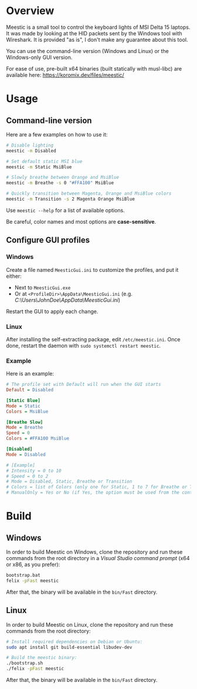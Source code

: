 # Overview

Meestic is a small tool to control the keyboard lights of MSI Delta 15 laptops. It was made by looking at the HID packets sent by the Windows tool with Wireshark. It is provided "as is", I don't make any guarantee about this tool.

You can use the command-line version (Windows and Linux) or the Windows-only GUI version.

For ease of use, pre-built x64 binaries (built statically with musl-libc) are available here: https://koromix.dev/files/meestic/

# Usage

## Command-line version

Here are a few examples on how to use it:

```sh
# Disable lighting
meestic -m Disabled

# Set default static MSI blue
meestic -m Static MsiBlue

# Slowly breathe between Orange and MsiBlue
meestic -m Breathe -s 0 "#FFA100" MsiBlue

# Quickly transition between Magenta, Orange and MsiBlue colors
meestic -m Transition -s 2 Magenta Orange MsiBlue
```

Use `meestic --help` for a list of available options.

Be careful, color names and most options are **case-sensitive**.

## Configure GUI profiles

### Windows

Create a file named `MeesticGui.ini` to customize the profiles, and put it either:

- Next to `MeesticGui.exe`
- Or at `<ProfileDir>\AppData\MeesticGui.ini` (e.g. _C:\Users\JohnDoe\AppData\MeesticGui.ini_)

Restart the GUI to apply each change.

### Linux

After installing the self-extracting package, edit `/etc/meestic.ini`. Once done, restart the daemon with `sudo systemctl restart meestic`.

### Example

Here is an example:

```ini
# The profile set with Default will run when the GUI starts
Default = Disabled

[Static Blue]
Mode = Static
Colors = MsiBlue

[Breathe Slow]
Mode = Breathe
Speed = 0
Colors = #FFA100 MsiBlue

[Disabled]
Mode = Disabled

# [Example]
# Intensity = 0 to 10
# Speed = 0 to 2
# Mode = Disabled, Static, Breathe or Transition
# Colors = list of Colors (only one for Static, 1 to 7 for Breathe or Transition), use name or CSS-like hexadecimal
# ManualOnly = Yes or No (if Yes, the option must be used from the context menu and won't be used when cycling modes with the function keys)
```

# Build

## Windows

In order to build Meestic on Windows, clone the repository and run these commands from the root directory in a *Visual Studio command prompt* (x64 or x86, as you prefer):

```sh
bootstrap.bat
felix -pFast meestic
```

After that, the binary will be available in the `bin/Fast` directory.

## Linux

In order to build Meestic on Linux, clone the repository and run these commands from the root directory:

```sh
# Install required dependencies on Debian or Ubuntu:
sudo apt install git build-essential libudev-dev

# Build the meestic binary:
./bootstrap.sh
./felix -pFast meestic
```

After that, the binary will be available in the `bin/Fast` directory.
